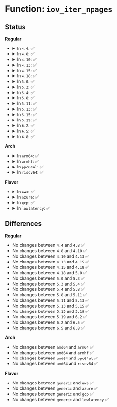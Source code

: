 # Function: <code>iov_iter_npages</code>

## Status
<b>Regular</b>
<ul>
<li>
<details>
<summary>In <code>4.4</code>: ✅</summary>

```c
int iov_iter_npages(const struct iov_iter *i, int maxpages);
```

**Collision:** Unique Global

**Inline:** No

**Transformation:** False

**Instances:**

```
In lib/iov_iter.c (ffffffff813fb500)
Location: lib/iov_iter.c:751
Inline: False
Direct callers:
  - fs/direct-io.c:do_blockdev_direct_IO
  - fs/fuse/file.c:fuse_direct_io
  - fs/fuse/file.c:fuse_direct_io
  - fs/fuse/file.c:fuse_direct_io
  - fs/fuse/file.c:fuse_direct_io
  - drivers/net/tun.c:tun_get_user
  - drivers/net/tun.c:tun_get_user
```
**Symbols:**

```
ffffffff813fb500-ffffffff813fb673: iov_iter_npages (STB_GLOBAL)
```
</details>
</li>
<li>
<details>
<summary>In <code>4.8</code>: ✅</summary>

```c
int iov_iter_npages(const struct iov_iter *i, int maxpages);
```

**Collision:** Unique Global

**Inline:** No

**Transformation:** False

**Instances:**

```
In lib/iov_iter.c (ffffffff81442cd0)
Location: lib/iov_iter.c:707
Inline: False
Direct callers:
  - fs/direct-io.c:do_blockdev_direct_IO
  - fs/fuse/file.c:fuse_direct_io
  - fs/fuse/file.c:fuse_direct_io
  - fs/fuse/file.c:fuse_direct_io
  - fs/fuse/file.c:fuse_direct_io
  - drivers/net/tun.c:tun_get_user
```
**Symbols:**

```
ffffffff81442cd0-ffffffff81442f0f: iov_iter_npages (STB_GLOBAL)
```
</details>
</li>
<li>
<details>
<summary>In <code>4.10</code>: ✅</summary>

```c
int iov_iter_npages(const struct iov_iter *i, int maxpages);
```

**Collision:** Unique Global

**Inline:** No

**Transformation:** False

**Instances:**

```
In lib/iov_iter.c (ffffffff81460810)
Location: lib/iov_iter.c:1182
Inline: False
Direct callers:
  - fs/block_dev.c:blkdev_direct_IO
  - fs/block_dev.c:blkdev_direct_IO
  - fs/direct-io.c:do_blockdev_direct_IO
  - fs/iomap.c:iomap_dio_actor
  - fs/iomap.c:iomap_dio_actor
  - fs/fuse/file.c:fuse_direct_io
  - fs/fuse/file.c:fuse_direct_io
  - fs/fuse/file.c:fuse_direct_io
  - fs/fuse/file.c:fuse_direct_io
  - drivers/net/tun.c:tun_get_user
```
**Symbols:**

```
ffffffff81460810-ffffffff81460acd: iov_iter_npages (STB_GLOBAL)
```
</details>
</li>
<li>
<details>
<summary>In <code>4.13</code>: ✅</summary>

```c
int iov_iter_npages(const struct iov_iter *i, int maxpages);
```

**Collision:** Unique Global

**Inline:** No

**Transformation:** False

**Instances:**

```
In lib/iov_iter.c (ffffffff81465980)
Location: lib/iov_iter.c:1306
Inline: False
Direct callers:
  - fs/block_dev.c:blkdev_direct_IO
  - fs/block_dev.c:blkdev_direct_IO
  - fs/direct-io.c:do_blockdev_direct_IO
  - fs/iomap.c:iomap_dio_actor
  - fs/iomap.c:iomap_dio_actor
  - fs/fuse/file.c:fuse_direct_io
  - fs/fuse/file.c:fuse_direct_io
  - fs/fuse/file.c:fuse_direct_io
  - fs/fuse/file.c:fuse_direct_io
  - drivers/net/tun.c:tun_get_user
```
**Symbols:**

```
ffffffff81465980-ffffffff81465bd2: iov_iter_npages (STB_GLOBAL)
```
</details>
</li>
<li>
<details>
<summary>In <code>4.15</code>: ✅</summary>

```c
int iov_iter_npages(const struct iov_iter *i, int maxpages);
```

**Collision:** Unique Global

**Inline:** No

**Transformation:** False

**Instances:**

```
In lib/iov_iter.c (ffffffff81491a60)
Location: lib/iov_iter.c:1308
Inline: False
Direct callers:
  - fs/block_dev.c:blkdev_direct_IO
  - fs/block_dev.c:blkdev_direct_IO
  - fs/direct-io.c:do_blockdev_direct_IO
  - fs/iomap.c:iomap_dio_actor
  - fs/iomap.c:iomap_dio_actor
  - fs/fuse/file.c:fuse_direct_io
  - fs/fuse/file.c:fuse_direct_io
  - fs/fuse/file.c:fuse_direct_io
  - fs/fuse/file.c:fuse_direct_io
  - block/bio.c:bio_map_user_iov
  - drivers/net/tun.c:tun_get_user
```
**Symbols:**

```
ffffffff81491a60-ffffffff81491cb0: iov_iter_npages (STB_GLOBAL)
```
</details>
</li>
<li>
<details>
<summary>In <code>4.18</code>: ✅</summary>

```c
int iov_iter_npages(const struct iov_iter *i, int maxpages);
```

**Collision:** Unique Global

**Inline:** No

**Transformation:** False

**Instances:**

```
In lib/iov_iter.c (ffffffff814c69f0)
Location: lib/iov_iter.c:1438
Inline: False
Direct callers:
  - fs/block_dev.c:blkdev_direct_IO
  - fs/block_dev.c:blkdev_direct_IO
  - fs/direct-io.c:do_blockdev_direct_IO
  - fs/iomap.c:iomap_dio_actor
  - fs/iomap.c:iomap_dio_actor
  - fs/fuse/file.c:fuse_direct_io
  - fs/fuse/file.c:fuse_direct_io
  - fs/fuse/file.c:fuse_direct_io
  - fs/fuse/file.c:fuse_direct_io
  - block/bio.c:bio_map_user_iov
  - drivers/net/tun.c:tun_get_user
```
**Symbols:**

```
ffffffff814c69f0-ffffffff814c6c4a: iov_iter_npages (STB_GLOBAL)
```
</details>
</li>
<li>
<details>
<summary>In <code>5.0</code>: ✅</summary>

```c
int iov_iter_npages(const struct iov_iter *i, int maxpages);
```

**Collision:** Unique Global

**Inline:** No

**Transformation:** False

**Instances:**

```
In lib/iov_iter.c (ffffffff814db1d0)
Location: lib/iov_iter.c:1530
Inline: False
Direct callers:
  - fs/block_dev.c:blkdev_direct_IO
  - fs/block_dev.c:blkdev_direct_IO
  - fs/direct-io.c:do_blockdev_direct_IO
  - fs/iomap.c:iomap_dio_bio_actor
  - fs/iomap.c:iomap_dio_bio_actor
  - fs/fuse/file.c:fuse_direct_io
  - fs/fuse/file.c:fuse_direct_io
  - fs/fuse/file.c:fuse_direct_io
  - fs/fuse/file.c:fuse_direct_io
  - block/bio.c:bio_map_user_iov
  - drivers/net/tun.c:tun_get_user
```
**Symbols:**

```
ffffffff814db1d0-ffffffff814db44d: iov_iter_npages (STB_GLOBAL)
```
</details>
</li>
<li>
<details>
<summary>In <code>5.3</code>: ✅</summary>

```c
int iov_iter_npages(const struct iov_iter *i, int maxpages);
```

**Collision:** Unique Global

**Inline:** No

**Transformation:** False

**Instances:**

```
In lib/iov_iter.c (ffffffff81506aa0)
Location: lib/iov_iter.c:1551
Inline: False
Direct callers:
  - fs/block_dev.c:blkdev_direct_IO
  - fs/block_dev.c:__blkdev_direct_IO
  - fs/direct-io.c:do_blockdev_direct_IO
  - fs/iomap/direct-io.c:iomap_dio_bio_actor
  - fs/iomap/direct-io.c:iomap_dio_bio_actor
  - fs/fuse/file.c:fuse_direct_io
  - fs/fuse/file.c:fuse_direct_io
  - fs/fuse/file.c:fuse_direct_io
  - fs/fuse/file.c:fuse_direct_io
  - block/bio.c:bio_map_user_iov
  - drivers/net/tun.c:tun_get_user
```
**Symbols:**

```
ffffffff81506aa0-ffffffff81506d49: iov_iter_npages (STB_GLOBAL)
```
</details>
</li>
<li>
<details>
<summary>In <code>5.4</code>: ✅</summary>

```c
int iov_iter_npages(const struct iov_iter *i, int maxpages);
```

**Collision:** Unique Global

**Inline:** No

**Transformation:** False

**Instances:**

```
In lib/iov_iter.c (ffffffff81524bb0)
Location: lib/iov_iter.c:1551
Inline: False
Direct callers:
  - fs/block_dev.c:blkdev_direct_IO
  - fs/block_dev.c:__blkdev_direct_IO
  - fs/direct-io.c:do_blockdev_direct_IO
  - fs/iomap/direct-io.c:iomap_dio_bio_actor
  - fs/iomap/direct-io.c:iomap_dio_bio_actor
  - fs/fuse/file.c:fuse_direct_io
  - fs/fuse/file.c:fuse_direct_io
  - block/bio.c:bio_map_user_iov
  - drivers/net/tun.c:tun_get_user
```
**Symbols:**

```
ffffffff81524bb0-ffffffff81524e59: iov_iter_npages (STB_GLOBAL)
```
</details>
</li>
<li>
<details>
<summary>In <code>5.8</code>: ✅</summary>

```c
int iov_iter_npages(const struct iov_iter *i, int maxpages);
```

**Collision:** Unique Global

**Inline:** No

**Transformation:** False

**Instances:**

```
In lib/iov_iter.c (ffffffff815893b0)
Location: lib/iov_iter.c:1586
Inline: False
Direct callers:
  - fs/block_dev.c:blkdev_direct_IO
  - fs/block_dev.c:__blkdev_direct_IO
  - fs/direct-io.c:do_blockdev_direct_IO
  - fs/iomap/direct-io.c:iomap_dio_bio_actor
  - fs/iomap/direct-io.c:iomap_dio_bio_actor
  - fs/fuse/file.c:fuse_direct_io
  - fs/fuse/file.c:fuse_direct_io
  - block/blk-map.c:bio_map_user_iov
  - drivers/net/tun.c:tun_get_user
```
**Symbols:**

```
ffffffff815893b0-ffffffff81589676: iov_iter_npages (STB_GLOBAL)
```
</details>
</li>
<li>
<details>
<summary>In <code>5.11</code>: ✅</summary>

```c
int iov_iter_npages(const struct iov_iter *i, int maxpages);
```

**Collision:** Unique Global

**Inline:** No

**Transformation:** False

**Instances:**

```
In lib/iov_iter.c (ffffffff815a7b50)
Location: lib/iov_iter.c:1592
Inline: False
Direct callers:
  - fs/block_dev.c:blkdev_direct_IO
  - fs/block_dev.c:__blkdev_direct_IO
  - fs/direct-io.c:do_blockdev_direct_IO
  - fs/iomap/direct-io.c:iomap_dio_bio_actor
  - fs/iomap/direct-io.c:iomap_dio_bio_actor
  - fs/fuse/file.c:fuse_direct_io
  - fs/fuse/file.c:fuse_direct_io
  - block/blk-map.c:bio_map_user_iov
  - drivers/net/tun.c:tun_get_user
```
**Symbols:**

```
ffffffff815a7b50-ffffffff815a7dc1: iov_iter_npages (STB_GLOBAL)
```
</details>
</li>
<li>
<details>
<summary>In <code>5.13</code>: ✅</summary>

```c
int iov_iter_npages(const struct iov_iter *i, int maxpages);
```

**Collision:** Unique Global

**Inline:** No

**Transformation:** False

**Instances:**

```
In lib/iov_iter.c (ffffffff815ad380)
Location: lib/iov_iter.c:1864
Inline: False
Direct callers:
  - fs/block_dev.c:__blkdev_direct_IO
  - fs/direct-io.c:do_blockdev_direct_IO
  - fs/iomap/direct-io.c:iomap_dio_bio_actor
  - fs/iomap/direct-io.c:iomap_dio_bio_actor
  - fs/fuse/file.c:fuse_direct_io
  - fs/fuse/file.c:fuse_direct_io
  - block/blk-map.c:bio_map_user_iov
  - drivers/net/tun.c:tun_get_user
```
**Symbols:**

```
ffffffff815ad380-ffffffff815ad860: iov_iter_npages (STB_GLOBAL)
```
</details>
</li>
<li>
<details>
<summary>In <code>5.15</code>: ✅</summary>

```c
int iov_iter_npages(const struct iov_iter *i, int maxpages);
```

**Collision:** Unique Global

**Inline:** No

**Transformation:** False

**Instances:**

```
In lib/iov_iter.c (ffffffff816143b0)
Location: lib/iov_iter.c:1752
Inline: False
Direct callers:
  - fs/direct-io.c:do_blockdev_direct_IO
  - fs/iomap/direct-io.c:iomap_dio_bio_iter
  - fs/iomap/direct-io.c:iomap_dio_bio_iter
  - fs/fuse/file.c:fuse_direct_io
  - fs/fuse/file.c:fuse_direct_io
  - block/fops.c:__blkdev_direct_IO
  - block/blk-map.c:bio_map_user_iov
  - drivers/net/tun.c:tun_get_user
```
**Symbols:**

```
ffffffff816143b0-ffffffff81614534: iov_iter_npages (STB_GLOBAL)
```
</details>
</li>
<li>
<details>
<summary>In <code>5.19</code>: ✅</summary>

```c
int iov_iter_npages(const struct iov_iter *i, int maxpages);
```

**Collision:** Unique Global

**Inline:** No

**Transformation:** False

**Instances:**

```
In lib/iov_iter.c (ffffffff816e0de0)
Location: lib/iov_iter.c:1801
Inline: False
Direct callers:
  - fs/direct-io.c:__blockdev_direct_IO
  - fs/iomap/direct-io.c:iomap_dio_bio_iter
  - fs/iomap/direct-io.c:iomap_dio_bio_iter
  - fs/fuse/file.c:fuse_direct_io
  - fs/fuse/file.c:fuse_direct_io
  - block/fops.c:__blkdev_direct_IO
  - block/blk-map.c:bio_map_user_iov
  - drivers/net/tun.c:tun_get_user
```
**Symbols:**

```
ffffffff816e0de0-ffffffff816e0fb1: iov_iter_npages (STB_GLOBAL)
```
</details>
</li>
<li>
<details>
<summary>In <code>6.2</code>: ✅</summary>

```c
int iov_iter_npages(const struct iov_iter *i, int maxpages);
```

**Collision:** Unique Global

**Inline:** No

**Transformation:** False

**Instances:**

```
In lib/iov_iter.c (ffffffff817d1ff0)
Location: lib/iov_iter.c:1653
Inline: False
Direct callers:
  - fs/direct-io.c:__blockdev_direct_IO
  - fs/iomap/direct-io.c:iomap_dio_bio_iter
  - fs/iomap/direct-io.c:iomap_dio_bio_iter
  - fs/fuse/file.c:fuse_direct_io
  - fs/fuse/file.c:fuse_direct_io
  - block/fops.c:__blkdev_direct_IO
  - block/blk-map.c:bio_map_user_iov
  - drivers/net/tun.c:tun_get_user
```
**Symbols:**

```
ffffffff817d1ff0-ffffffff817d21a1: iov_iter_npages (STB_GLOBAL)
```
</details>
</li>
<li>
<details>
<summary>In <code>6.5</code>: ✅</summary>

```c
int iov_iter_npages(const struct iov_iter *i, int maxpages);
```

**Collision:** Unique Global

**Inline:** No

**Transformation:** False

**Instances:**

```
In lib/iov_iter.c (ffffffff8180ff50)
Location: lib/iov_iter.c:1281
Inline: False
Direct callers:
  - fs/direct-io.c:__blockdev_direct_IO
  - fs/iomap/direct-io.c:iomap_dio_bio_iter
  - fs/iomap/direct-io.c:iomap_dio_bio_iter
  - fs/fuse/file.c:fuse_direct_io
  - fs/fuse/file.c:fuse_direct_io
  - block/blk-map.c:bio_map_user_iov
  - drivers/net/tun.c:tun_get_user
```
**Symbols:**

```
ffffffff8180ff50-ffffffff818100d3: iov_iter_npages (STB_GLOBAL)
```
</details>
</li>
<li>
<details>
<summary>In <code>6.8</code>: ✅</summary>

```c
int iov_iter_npages(const struct iov_iter *i, int maxpages);
```

**Collision:** Unique Global

**Inline:** No

**Transformation:** False

**Instances:**

```
In lib/iov_iter.c (ffffffff81855bd0)
Location: lib/iov_iter.c:1106
Inline: False
Direct callers:
  - fs/direct-io.c:__blockdev_direct_IO
  - fs/iomap/direct-io.c:iomap_dio_bio_iter
  - fs/iomap/direct-io.c:iomap_dio_bio_iter
  - fs/fuse/file.c:fuse_direct_io
  - fs/fuse/file.c:fuse_direct_io
  - block/blk-map.c:bio_map_user_iov
  - block/bio-integrity.c:bio_integrity_map_user
  - drivers/net/tun.c:tun_get_user
```
**Symbols:**

```
ffffffff81855bd0-ffffffff81855d56: iov_iter_npages (STB_GLOBAL)
```
</details>
</li>
</ul>
<b>Arch</b>
<ul>
<li>
<details>
<summary>In <code>arm64</code>: ✅</summary>

```c
int iov_iter_npages(const struct iov_iter *i, int maxpages);
```

**Collision:** Unique Global

**Inline:** No

**Transformation:** False

**Instances:**

```
In lib/iov_iter.c (ffff80001062efb8)
Location: lib/iov_iter.c:1551
Inline: False
Direct callers:
  - fs/block_dev.c:blkdev_direct_IO
  - fs/block_dev.c:blkdev_direct_IO
  - fs/direct-io.c:do_blockdev_direct_IO
  - fs/iomap/direct-io.c:iomap_dio_bio_actor
  - fs/iomap/direct-io.c:iomap_dio_bio_actor
  - fs/fuse/file.c:fuse_direct_io
  - fs/fuse/file.c:fuse_direct_io
  - block/bio.c:bio_map_user_iov
  - drivers/net/tun.c:tun_get_user
```
**Symbols:**

```
ffff80001062efb8-ffff80001062f294: iov_iter_npages (STB_GLOBAL)
```
</details>
</li>
<li>
<details>
<summary>In <code>armhf</code>: ✅</summary>

```c
int iov_iter_npages(const struct iov_iter *i, int maxpages);
```

**Collision:** Unique Global

**Inline:** No

**Transformation:** False

**Instances:**

```
In lib/iov_iter.c (c07d5914)
Location: lib/iov_iter.c:1551
Inline: False
Direct callers:
  - fs/block_dev.c:blkdev_direct_IO
  - fs/block_dev.c:__blkdev_direct_IO
  - fs/direct-io.c:do_blockdev_direct_IO
  - fs/iomap/direct-io.c:iomap_dio_bio_actor
  - fs/iomap/direct-io.c:iomap_dio_bio_actor
  - fs/fuse/file.c:fuse_direct_io
  - fs/fuse/file.c:fuse_direct_io
  - block/bio.c:bio_map_user_iov
  - drivers/net/tun.c:tun_get_user
```
**Symbols:**

```
c07d5914-c07d5c24: iov_iter_npages (STB_GLOBAL)
```
</details>
</li>
<li>
<details>
<summary>In <code>ppc64el</code>: ✅</summary>

```c
int iov_iter_npages(const struct iov_iter *i, int maxpages);
```

**Collision:** Unique Global

**Inline:** No

**Transformation:** False

**Instances:**

```
In lib/iov_iter.c (c0000000007d2950)
Location: lib/iov_iter.c:1551
Inline: False
Direct callers:
  - fs/block_dev.c:blkdev_direct_IO
  - fs/block_dev.c:blkdev_direct_IO
  - fs/block_dev.c:blkdev_direct_IO
  - fs/direct-io.c:do_blockdev_direct_IO
  - fs/iomap/direct-io.c:iomap_dio_bio_actor
  - fs/iomap/direct-io.c:iomap_dio_bio_actor
  - fs/fuse/file.c:fuse_direct_io
  - fs/fuse/file.c:fuse_direct_io
  - block/bio.c:bio_map_user_iov
  - drivers/net/tun.c:tun_get_user
```
**Symbols:**

```
c0000000007d2950-c0000000007d2d9c: iov_iter_npages (STB_GLOBAL)
```
</details>
</li>
<li>
<details>
<summary>In <code>riscv64</code>: ✅</summary>

```c
int iov_iter_npages(const struct iov_iter *i, int maxpages);
```

**Collision:** Unique Global

**Inline:** No

**Transformation:** False

**Instances:**

```
In lib/iov_iter.c (ffffffe00045e52a)
Location: lib/iov_iter.c:1551
Inline: False
Direct callers:
  - fs/block_dev.c:blkdev_direct_IO
  - fs/block_dev.c:blkdev_direct_IO
  - fs/direct-io.c:do_blockdev_direct_IO
  - fs/iomap/direct-io.c:iomap_dio_bio_actor
  - fs/iomap/direct-io.c:iomap_dio_bio_actor
  - fs/fuse/file.c:fuse_direct_io
  - fs/fuse/file.c:fuse_direct_io
  - block/bio.c:bio_map_user_iov
  - drivers/net/tun.c:tun_get_user
```
**Symbols:**

```
ffffffe00045e52a-ffffffe00045e77e: iov_iter_npages (STB_GLOBAL)
```
</details>
</li>
</ul>
<b>Flavor</b>
<ul>
<li>
<details>
<summary>In <code>aws</code>: ✅</summary>

```c
int iov_iter_npages(const struct iov_iter *i, int maxpages);
```

**Collision:** Unique Global

**Inline:** No

**Transformation:** False

**Instances:**

```
In lib/iov_iter.c (ffffffff8151d190)
Location: lib/iov_iter.c:1551
Inline: False
Direct callers:
  - fs/block_dev.c:blkdev_direct_IO
  - fs/block_dev.c:__blkdev_direct_IO
  - fs/direct-io.c:do_blockdev_direct_IO
  - fs/iomap/direct-io.c:iomap_dio_bio_actor
  - fs/iomap/direct-io.c:iomap_dio_bio_actor
  - fs/fuse/file.c:fuse_direct_io
  - fs/fuse/file.c:fuse_direct_io
  - block/bio.c:bio_map_user_iov
  - drivers/net/tun.c:tun_get_user
```
**Symbols:**

```
ffffffff8151d190-ffffffff8151d439: iov_iter_npages (STB_GLOBAL)
```
</details>
</li>
<li>
<details>
<summary>In <code>azure</code>: ✅</summary>

```c
int iov_iter_npages(const struct iov_iter *i, int maxpages);
```

**Collision:** Unique Global

**Inline:** No

**Transformation:** False

**Instances:**

```
In lib/iov_iter.c (ffffffff8150d480)
Location: lib/iov_iter.c:1551
Inline: False
Direct callers:
  - fs/block_dev.c:blkdev_direct_IO
  - fs/block_dev.c:__blkdev_direct_IO
  - fs/direct-io.c:do_blockdev_direct_IO
  - fs/iomap/direct-io.c:iomap_dio_bio_actor
  - fs/iomap/direct-io.c:iomap_dio_bio_actor
  - fs/fuse/file.c:fuse_direct_io
  - fs/fuse/file.c:fuse_direct_io
  - block/bio.c:bio_map_user_iov
  - drivers/net/tun.c:tun_get_user
```
**Symbols:**

```
ffffffff8150d480-ffffffff8150d729: iov_iter_npages (STB_GLOBAL)
```
</details>
</li>
<li>
<details>
<summary>In <code>gcp</code>: ✅</summary>

```c
int iov_iter_npages(const struct iov_iter *i, int maxpages);
```

**Collision:** Unique Global

**Inline:** No

**Transformation:** False

**Instances:**

```
In lib/iov_iter.c (ffffffff81519220)
Location: lib/iov_iter.c:1551
Inline: False
Direct callers:
  - fs/block_dev.c:blkdev_direct_IO
  - fs/block_dev.c:__blkdev_direct_IO
  - fs/direct-io.c:do_blockdev_direct_IO
  - fs/iomap/direct-io.c:iomap_dio_bio_actor
  - fs/iomap/direct-io.c:iomap_dio_bio_actor
  - fs/fuse/file.c:fuse_direct_io
  - fs/fuse/file.c:fuse_direct_io
  - block/bio.c:bio_map_user_iov
  - drivers/net/tun.c:tun_get_user
```
**Symbols:**

```
ffffffff81519220-ffffffff815194c9: iov_iter_npages (STB_GLOBAL)
```
</details>
</li>
<li>
<details>
<summary>In <code>lowlatency</code>: ✅</summary>

```c
int iov_iter_npages(const struct iov_iter *i, int maxpages);
```

**Collision:** Unique Global

**Inline:** No

**Transformation:** False

**Instances:**

```
In lib/iov_iter.c (ffffffff81532a10)
Location: lib/iov_iter.c:1551
Inline: False
Direct callers:
  - fs/block_dev.c:blkdev_direct_IO
  - fs/block_dev.c:__blkdev_direct_IO
  - fs/direct-io.c:do_blockdev_direct_IO
  - fs/iomap/direct-io.c:iomap_dio_bio_actor
  - fs/iomap/direct-io.c:iomap_dio_bio_actor
  - fs/fuse/file.c:fuse_direct_io
  - fs/fuse/file.c:fuse_direct_io
  - block/bio.c:bio_map_user_iov
  - drivers/net/tun.c:tun_get_user
```
**Symbols:**

```
ffffffff81532a10-ffffffff81532cb9: iov_iter_npages (STB_GLOBAL)
```
</details>
</li>
</ul>

## Differences
<b>Regular</b>
<ul>
<li>
No changes between <code>4.4</code> and <code>4.8</code> ✅
</li>
<li>
No changes between <code>4.8</code> and <code>4.10</code> ✅
</li>
<li>
No changes between <code>4.10</code> and <code>4.13</code> ✅
</li>
<li>
No changes between <code>4.13</code> and <code>4.15</code> ✅
</li>
<li>
No changes between <code>4.15</code> and <code>4.18</code> ✅
</li>
<li>
No changes between <code>4.18</code> and <code>5.0</code> ✅
</li>
<li>
No changes between <code>5.0</code> and <code>5.3</code> ✅
</li>
<li>
No changes between <code>5.3</code> and <code>5.4</code> ✅
</li>
<li>
No changes between <code>5.4</code> and <code>5.8</code> ✅
</li>
<li>
No changes between <code>5.8</code> and <code>5.11</code> ✅
</li>
<li>
No changes between <code>5.11</code> and <code>5.13</code> ✅
</li>
<li>
No changes between <code>5.13</code> and <code>5.15</code> ✅
</li>
<li>
No changes between <code>5.15</code> and <code>5.19</code> ✅
</li>
<li>
No changes between <code>5.19</code> and <code>6.2</code> ✅
</li>
<li>
No changes between <code>6.2</code> and <code>6.5</code> ✅
</li>
<li>
No changes between <code>6.5</code> and <code>6.8</code> ✅
</li>
</ul>
<b>Arch</b>
<ul>
<li>
No changes between <code>amd64</code> and <code>arm64</code> ✅
</li>
<li>
No changes between <code>amd64</code> and <code>armhf</code> ✅
</li>
<li>
No changes between <code>amd64</code> and <code>ppc64el</code> ✅
</li>
<li>
No changes between <code>amd64</code> and <code>riscv64</code> ✅
</li>
</ul>
<b>Flavor</b>
<ul>
<li>
No changes between <code>generic</code> and <code>aws</code> ✅
</li>
<li>
No changes between <code>generic</code> and <code>azure</code> ✅
</li>
<li>
No changes between <code>generic</code> and <code>gcp</code> ✅
</li>
<li>
No changes between <code>generic</code> and <code>lowlatency</code> ✅
</li>
</ul>
